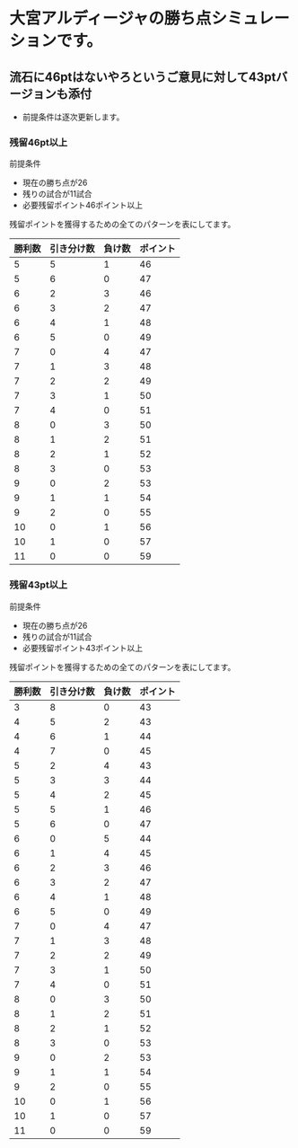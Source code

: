 # 大宮アルディージャの勝ち点シミュレーションです。
## 流石に46ptはないやろというご意見に対して43ptバージョンも添付

- 前提条件は逐次更新します。

### 残留46pt以上
前提条件
- 現在の勝ち点が26
- 残りの試合が11試合
- 必要残留ポイント46ポイント以上

残留ポイントを獲得するための全てのパターンを表にしてます。

| 勝利数 | 引き分け数 | 負け数 | ポイント |
|-------|-----------|-------|---------|
| 5     | 5         | 1     | 46      |
| 5     | 6         | 0     | 47      |
| 6     | 2         | 3     | 46      |
| 6     | 3         | 2     | 47      |
| 6     | 4         | 1     | 48      |
| 6     | 5         | 0     | 49      |
| 7     | 0         | 4     | 47      |
| 7     | 1         | 3     | 48      |
| 7     | 2         | 2     | 49      |
| 7     | 3         | 1     | 50      |
| 7     | 4         | 0     | 51      |
| 8     | 0         | 3     | 50      |
| 8     | 1         | 2     | 51      |
| 8     | 2         | 1     | 52      |
| 8     | 3         | 0     | 53      |
| 9     | 0         | 2     | 53      |
| 9     | 1         | 1     | 54      |
| 9     | 2         | 0     | 55      |
| 10    | 0         | 1     | 56      |
| 10    | 1         | 0     | 57      |
| 11    | 0         | 0     | 59      |

### 残留43pt以上
前提条件
- 現在の勝ち点が26
- 残りの試合が11試合
- 必要残留ポイント43ポイント以上

残留ポイントを獲得するための全てのパターンを表にしてます。

| 勝利数 | 引き分け数 | 負け数 | ポイント |
|-------|-----------|-------|---------|
| 3     | 8         | 0     | 43      |
| 4     | 5         | 2     | 43      |
| 4     | 6         | 1     | 44      |
| 4     | 7         | 0     | 45      |
| 5     | 2         | 4     | 43      |
| 5     | 3         | 3     | 44      |
| 5     | 4         | 2     | 45      |
| 5     | 5         | 1     | 46      |
| 5     | 6         | 0     | 47      |
| 6     | 0         | 5     | 44      |
| 6     | 1         | 4     | 45      |
| 6     | 2         | 3     | 46      |
| 6     | 3         | 2     | 47      |
| 6     | 4         | 1     | 48      |
| 6     | 5         | 0     | 49      |
| 7     | 0         | 4     | 47      |
| 7     | 1         | 3     | 48      |
| 7     | 2         | 2     | 49      |
| 7     | 3         | 1     | 50      |
| 7     | 4         | 0     | 51      |
| 8     | 0         | 3     | 50      |
| 8     | 1         | 2     | 51      |
| 8     | 2         | 1     | 52      |
| 8     | 3         | 0     | 53      |
| 9     | 0         | 2     | 53      |
| 9     | 1         | 1     | 54      |
| 9     | 2         | 0     | 55      |
| 10    | 0         | 1     | 56      |
| 10    | 1         | 0     | 57      |
| 11    | 0         | 0     | 59      |
